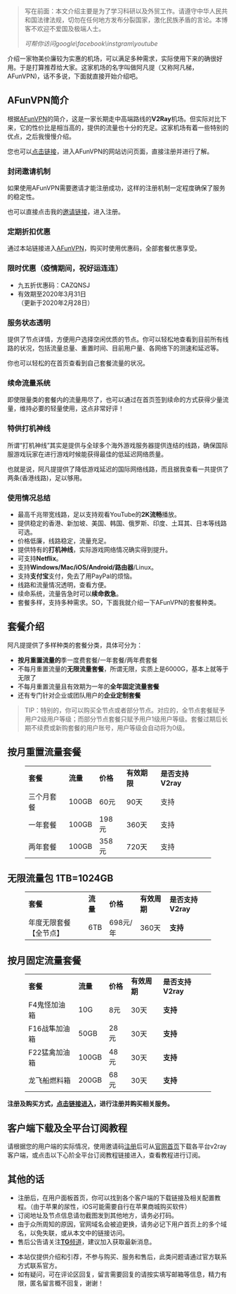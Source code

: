 <div class="entry-content clearfix">
                            
<blockquote class="wp-block-quote"><p>写在前面：本文介绍主要是为了学习科研以及外贸工作。请遵守中华人民共和国法律法规，切勿在任何地方发布分裂国家，激化民族矛盾的言论。本博客不欢迎不爱国及极端人士。</p><cite>可帮你访问google\facebook\instgram\youtube</cite></blockquote>



<p>介绍一家物美价廉较为实惠的机场，可以满足多种需求，实际使用下来的确很好用。于是打算推荐给大家。这家机场的名字叫做阿凡提（又称阿凡梯，AFunVPN)，话不多说，下面就直接开始介绍吧。</p>



<h2 id="心阶云简介">AFunVPN简介</h2>



<p>根据<a href="https://dwz.afunv.top/3">AFunVPN</a>的简介，这是一家长期走中高端路线的<strong>V2Ray</strong>机场。但实际对比下来，它的性价比是相当高的，提供的流量也十分的充足。这家机场有着一些特别的优点，之后我慢慢介绍。</p>



<p>您也可以<a rel="noreferrer noopener" aria-label="（在新窗口打开）" href="https://dwz.afunv.top/3" target="_blank">点击链接</a>，进入AFunVPN的网站访问页面，直接注册并进行了解。</p>



<h3 id="封闭邀请机制">封闭邀请机制</h3>



<p>如果使用AFunVPN需要邀请才能注册成功，这样的注册机制一定程度确保了服务的稳定性。</p>




<p>也可以直接点击我的<a href="https://dwz.afunv.top/3" target="_blank" rel="noreferrer noopener" aria-label="（在新窗口打开）">邀请链接</a>，进入注册。</p>



<h3 id="定期折扣优惠">定期折扣优惠</h3>



<p>通过本站链接进入<a href="https://dwz.afunv.top/3">AFunVPN</a>，购买时使用优惠码，全部套餐优惠享受。</p>



<h3 id="限时优惠">限时优惠（疫情期间，祝好运连连）</h3>



<ul><li>九五折优惠码：CAZQNSJ</li><li>有效期至2020年3月31日<br>（更新于2020年2月28日）</li></ul>



<h3 id="服务状态透明">服务状态透明</h3>



<p>提供了节点详情，方便用户选择空闲优质的节点。你可以轻松地查看到目前所有线路的状况，包括流量总量、重置时间、目前用户量、各网络下的测速和延迟等。</p>



<p>你也可以轻松的在首页查看到自己套餐流量的状况。</p>



<h3 id="续命流量系统">续命流量系统</h3>



<p>即使限量类的套餐内的流量用尽了，也可以通过在首页签到续命的方式获得少量流量，维持必要的轻量使用，这点非常好评！</p>



<h3 id="特供打机神线">特供打机神线</h3>



<p>所谓“打机神线”其实是提供与全球多个海外游戏服务器提供连结的线路，确保国际服游戏玩家在进行游戏时候能获得最佳的低延迟网络质量。</p>



<p>也就是说，阿凡提提供了降低游戏延迟的国际网络线路，而且据我查看一共提供了两条(香港线路)，足以够用。</p>



<h3 id="使用情况总结">使用情况总结</h3>



<ul><li>最高千兆带宽线路，足以支持观看YouTube的<strong>2K流畅</strong>播放。</li><li>提供稳定的香港、新加坡、美国、韩国、俄罗斯、印度、土耳其、日本等线路可选。</li><li>价格低廉，线路稳定，流量充足。</li><li>提供特有的<strong>打机神线</strong>，实际游戏网络情况确实得到提升。</li><li>可支持<strong>Netflix</strong>。</li><li>支持<strong>Windows/Mac/iOS/Android/路由器</strong>/Linux。</li><li>支持<strong>支付宝</strong>支付，免去了用PayPal的烦恼。</li><li>线路和流量情况透明，查看方便。</li><li>续命系统，流量告急时可以<strong>续命救急</strong>。</li><li>套餐多样，支持多种需求。SO，下面我就介绍一下AFunVPN的套餐种类。</li></ul>



<h2 id="套餐介绍">套餐介绍</h2>



<p>阿凡提提供了多样种类的套餐分类，具体可分为：</p>



<ul><li><strong>按月重置流量的</strong>季一度费套餐/一年套餐/两年费套餐</li><li>不每月重置流量的<strong>无限流量套餐</strong>，所谓无限，实质上是6000G，基本上就等于无限了</li><li>不每月重置流量且有效期为一年的<strong>全年固定流量套餐</strong></li><li>还有专门针对企业或团队用户的<strong>企业定制套餐</strong></li></ul>



<blockquote class="wp-block-quote"><p>TIP：特别的，你可以购买全节点或者部分节点。对应的，全节点套餐赋予用户2级用户等级；而部分节点套餐只赋予用户1级用户等级。套餐过期后长期不续费或新购套餐的用户账号，用户等级会自动将为0级。</p></blockquote>



<h2>按月重置流量套餐</h2>



<figure class="wp-block-table"><table class=""><tbody><tr><td><strong>套餐</strong></td><td><strong>流量</strong></td><td><strong>价格</strong></td><td><strong>有效期限</strong></td><td><strong>是否支持V2ray</strong></td></tr><tr><td>三个月套餐</td><td>100GB</td><td>60元</td><td>90天</td><td>支持</td></tr><tr><td>一年套餐</td><td>100GB</td><td>198元</td><td>360天</td><td>支持</td></tr><tr><td>两年套餐</td><td>100GB</td><td>358元</td><td>720天</td><td>支持</td></tr></tbody></table></figure>



<h2>无限流量包 1TB=1024GB</h2>



<figure class="wp-block-table"><table class=""><tbody><tr><td><strong>套餐</strong></td><td><strong>流量</strong></td><td><strong>价格</strong></td><td><strong>有效周期</strong></td><td><strong>是否支持V2ray</strong></td></tr><tr><td>年度无限套餐【全节点】</td><td>6TB</td><td>698元/年</td><td>360天</td><td><strong>支持</strong></td></tr></tbody></table></figure>



<h2>按月固定流量套餐</h2>



<figure class="wp-block-table"><table class=""><tbody><tr><td><strong>套餐</strong></td><td><strong>流量</strong></td><td><strong>价格</strong></td><td><strong>有效周期</strong></td><td><strong>是否支持V2ray</strong></td></tr><tr><td>F4鬼怪加油箱</td><td>10G</td><td>8元</td><td>30天</td><td><strong>支持</strong></td></tr><tr><td>F16战隼加油箱</td><td>50GB</td><td>28元</td><td>30天</td><td><strong>支持</strong></td></tr><tr><td>F22猛禽加油箱</td><td>100GB</td><td>48元</td><td>30天</td><td><strong>支持</strong></td></tr><tr><td>龙飞船燃料箱</td><td>200GB</td><td>68元</td><td>30天</td><td><strong>支持</strong></td></tr></tbody></table></figure>



<p><strong>注册及购买方式，<a href="https://dwz.afunv.top/3">点击链接进入</a>，进行注册并购买相关服务。</strong></p>



<h2>客户端下载及全平台订阅教程</h2>



<p>请根据您的用户端的实际情况，使用邀请码<a rel="noreferrer noopener" aria-label="（在新窗口打开）" href="https://dwz.afunv.top/3" target="_blank">注册</a>后可从<a rel="noreferrer noopener" aria-label="（在新窗口打开）" href="https://dwz.afunv.top/3" target="_blank">官网首页</a>下载各平台v2ray客户端，或点击以下心阶全平台订阅教程链接进入，查看教程进行订阅。</p>



<h2>其他的话</h2>



<ul><li>注册后，在用户面板首页，你可以找到各个客户端的下载链接及相关配置教程。（由于苹果的尿性，iOS可能需要自行在苹果商城购买软件）</li><li>订阅地址及节点信息请勿截图发到其他地方，请务必打码。</li><li>由于众所周知的原因，官网域名会被迫更换，请务必记下用户首页上的多个域名，以免失联，或从本文中的链接访问。</li><li>售后公告请关注<a rel="noreferrer noopener" aria-label="TG频道（在新窗口打开）" href="https://t.me/afunvpn" target="_blank"><strong>TG</strong>频道</a>，建议加入获取最新消息。</li></ul>



<ul><li>本站仅提供介绍和引荐，不参与购买、服务和售后，此类问题请通过官方联系方式联系官方。</li><li>如有疑问，可在评论区回复，留言需要回复的请按实填写邮箱等信息，精力有限，匿名留言概不回复，谢谢！</li></ul>
                                                                                </div>
